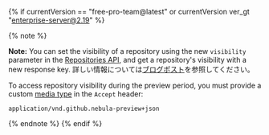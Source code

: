 {% if currentVersion == "free-pro-team@latest" or currentVersion ver_gt "enterprise-server@2.19" %}

{% note %}

**Note:**  You can set the visibility of a repository using the new `visibility` parameter in the [Repositories API](/v3/repos/), and get a repository's visibility with a new response key. 詳しい情報については[ブログポスト](https://developer.github.com/changes/2019-12-03-internal-visibility-changes/)を参照してください。

To access repository visibility during the preview period, you must provide a custom [media type](/v3/media) in the `Accept` header:

```
application/vnd.github.nebula-preview+json
```

{% endnote %}
{% endif %}
